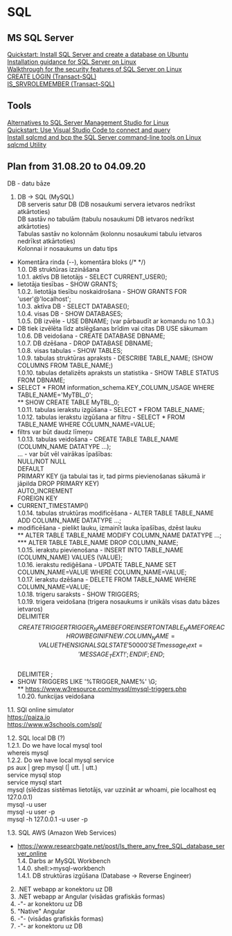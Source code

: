 # SQL

## MS SQL Server
[Quickstart: Install SQL Server and create a database on Ubuntu](https://docs.microsoft.com/en-us/sql/linux/quickstart-install-connect-ubuntu?view=sql-server-ver15)  
[Installation guidance for SQL Server on Linux](https://docs.microsoft.com/en-us/sql/linux/sql-server-linux-setup?view=sql-server-ver15)  
[Walkthrough for the security features of SQL Server on Linux](https://docs.microsoft.com/en-us/sql/linux/sql-server-linux-security-get-started?view=sql-server-ver15)  
[CREATE LOGIN (Transact-SQL)](https://docs.microsoft.com/en-us/sql/t-sql/statements/create-login-transact-sql?view=sql-server-ver15)  
[IS_SRVROLEMEMBER (Transact-SQL)](https://docs.microsoft.com/en-us/sql/t-sql/functions/is-srvrolemember-transact-sql?view=sql-server-ver15)  

## Tools
[Alternatives to SQL Server Management Studio for Linux](https://alternativeto.net/software/sql-server-management-studio/?platform=linux)  
[Quickstart: Use Visual Studio Code to connect and query](https://docs.microsoft.com/en-us/azure/azure-sql/database/connect-query-vscode)  
[Install sqlcmd and bcp the SQL Server command-line tools on Linux](https://docs.microsoft.com/en-us/sql/linux/sql-server-linux-setup-tools?view=sql-server-ver15)  
[sqlcmd Utility](https://docs.microsoft.com/en-us/sql/tools/sqlcmd-utility?view=sql-server-ver15)  

## Plan from 31.08.20 to 04.09.20
DB - datu bāze  

1. DB -> SQL (MySQL)  
DB serveris satur DB (DB nosaukumi servera ietvaros nedrīkst atkārtoties)  
DB sastāv no tabulām (tabulu nosaukumi DB ietvaros nedrīkst atkārtoties)  
Tabulas sastāv no kolonnām (kolonnu nosaukumi tabulu ietvaros nedrīkst atkārtoties)  
Kolonnai ir nosaukums un datu tips  
* Komentāra rinda (--), komentāra bloks (/* */)  
1.0. DB struktūras izzināšana  
1.0.1. aktīvs DB lietotājs - SELECT CURRENT_USER();  
* lietotāja tiesības - SHOW GRANTS;  
1.0.2. lietotāja tiesību noskaidrošana - SHOW GRANTS FOR 'user'@'localhost';  
1.0.3. aktīva DB - SELECT DATABASE();  
1.0.4. visas DB - SHOW DATABASES;  
1.0.5. DB izvēle - USE DBNAME; (var pārbaudīt ar komandu no 1.0.3.)  
* DB tiek izvēlēta līdz atslēgšanas brīdim vai citas DB USE sākumam  
1.0.6. DB veidošana - CREATE DATABASE DBNAME;  
1.0.7. DB dzēšana - DROP DATABASE DBNAME;  
1.0.8. visas tabulas - SHOW TABLES;  
1.0.9. tabulas struktūras apraksts - DESCRIBE TABLE_NAME; (SHOW COLUMNS FROM TABLE_NAME;)  
1.0.10. tabulas detalizēts apraksts un statistika - SHOW TABLE STATUS FROM DBNAME;  
* SELECT * FROM information_schema.KEY_COLUMN_USAGE WHERE TABLE_NAME='MyTBL_0';  
** SHOW CREATE TABLE MyTBL_0;  
1.0.11. tabulas ierakstu izgūšana - SELECT * FROM TABLE_NAME;  
1.0.12. tabulas ierakstu izgūšana ar filtru - SELECT * FROM TABLE_NAME WHERE COLUMN_NAME=VALUE;  
* filtrs var būt daudz līmeņu  
1.0.13. tabulas veidošana - CREATE TABLE TABLE_NAME (COLUMN_NAME DATATYPE ...);  
... - var būt vēl vairākas īpašības:  
   NULL/NOT NULL  
   DEFAULT  
   PRIMARY KEY (ja tabulai tas ir, tad pirms pievienošanas sākumā ir jāpilda DROP PRIMARY KEY)  
   AUTO_INCREMENT  
   FOREIGN KEY  
* CURRENT_TIMESTAMP()  
1.0.14. tabulas struktūras modificēšana - ALTER TABLE TABLE_NAME ADD COLUMN_NAME DATATYPE ...;  
* modificēšana - pielikt lauku, izmainīt lauka īpašības, dzēst lauku  
** ALTER TABLE TABLE_NAME MODIFY COLUMN_NAME DATATYPE ...;  
*** ALTER TABLE TABLE_NAME DROP COLUMN_NAME;  
1.0.15. ierakstu pievienošana - INSERT INTO TABLE_NAME (COLUMN_NAME) VALUES (VALUE);  
1.0.16. ierakstu rediģēšana - UPDATE TABLE_NAME SET COLUMN_NAME=VALUE WHERE COLUMN_NAME=VALUE;  
1.0.17. ierakstu dzēšana - DELETE FROM TABLE_NAME WHERE COLUMN_NAME=VALUE;  
1.0.18. trigeru saraksts - SHOW TRIGGERS;  
1.0.19. trigera veidošana (trigera nosaukums ir unikāls visas datu bāzes ietvaros)  
DELIMITER $$  
CREATE TRIGGER TRIGGER_NAME BEFORE INSERT ON TABLE_NAME  
FOR EACH ROW  
BEGIN  
IF NEW.COLUMN_NAME=VALUE THEN  
SIGNAL SQLSTATE '50000' SET message_text='MESSAGE_TEXT!';  
END IF;  
END;$$  
DELIMITER ;  
* SHOW TRIGGERS LIKE '%TRIGGER_NAME%' \G;  
** https://www.w3resource.com/mysql/mysql-triggers.php  
1.0.20. funkcijas veidošana  

1.1. SQl online simulator  
https://paiza.io  
https://www.w3schools.com/sql/  

1.2. SQL local DB (?)  
1.2.1. Do we have local mysql tool  
whereis mysql  
1.2.2. Do we have local mysql service  
ps aux | grep mysql (| utt. | utt.)  
service mysql stop  
service mysql start  
mysql (slēdzas sistēmas lietotājs, var uzzināt ar whoami, pie localhost eq 127.0.0.1)  
mysql -u user  
mysql -u user -p  
mysql -h 127.0.0.1 -u user -p  

1.3. SQL AWS (Amazon Web Services)  
* https://www.researchgate.net/post/Is_there_any_free_SQL_database_server_online  
1.4. Darbs ar MySQL Workbench  
1.4.0. shell:>mysql-workbench  
1.4.1. DB struktūras izgūšana (Database -> Reverse Engineer)  
  
2. .NET webapp ar konektoru uz DB  
3. .NET webapp ar Angular (visādas grafiskās formas)  
4. -"- ar konektoru uz DB  
5. "Native" Angular  
6. -"- (visādas grafiskās formas)  
7. -"- ar konektoru uz DB  
